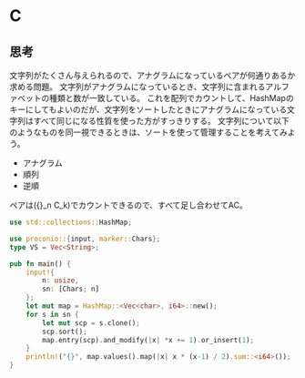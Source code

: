# C
## 思考
文字列がたくさん与えられるので、アナグラムになっているペアが何通りあるか求める問題。
文字列がアナグラムになっているとき、文字列に含まれるアルファベットの種類と数が一致している。
これを配列でカウントして、HashMapのキーにしてもよいのだが、文字列をソートしたときにアナグラムになっている文字列はすべて同じになる性質を使った方がすっきりする。
文字列について以下のようなものを同一視できるときは、ソートを使って管理することを考えてみよう。
- アナグラム
- 順列
- 逆順

ペアは\({}_n C_k\)でカウントできるので、すべて足し合わせてAC。
```rust
use std::collections::HashMap;

use proconio::{input, marker::Chars};
type VS = Vec<String>;

pub fn main() {
    input!{
        n: usize,
        sn: [Chars; n]
    };
    let mut map = HashMap::<Vec<char>, i64>::new();
    for s in sn {
        let mut scp = s.clone();
        scp.sort();
        map.entry(scp).and_modify(|x| *x += 1).or_insert(1);
    }
    println!("{}", map.values().map(|x| x * (x-1) / 2).sum::<i64>());
}
```